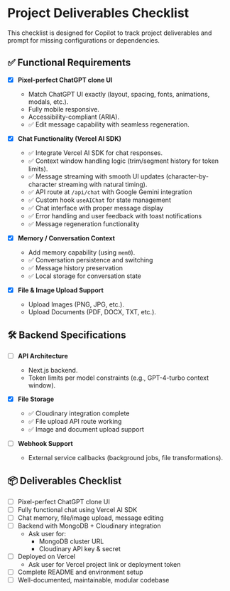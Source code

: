 # Project Deliverables Checklist

This checklist is designed for Copilot to track project deliverables and prompt for missing configurations or dependencies.

## ✅ Functional Requirements

- [x] **Pixel-perfect ChatGPT clone UI**
  - Match ChatGPT UI exactly (layout, spacing, fonts, animations, modals, etc.).
  - Fully mobile responsive.
  - Accessibility-compliant (ARIA).
  - ✅ Edit message capability with seamless regeneration.

- [x] **Chat Functionality (Vercel AI SDK)**
  - ✅ Integrate Vercel AI SDK for chat responses.
  - ✅ Context window handling logic (trim/segment history for token limits).
  - ✅ Message streaming with smooth UI updates (character-by-character streaming with natural timing).
  - ✅ API route at `/api/chat` with Google Gemini integration
  - ✅ Custom hook `useAIChat` for state management
  - ✅ Chat interface with proper message display
  - ✅ Error handling and user feedback with toast notifications
  - ✅ Message regeneration functionality

- [x] **Memory / Conversation Context**
  - Add memory capability (using `mem0`).
  - ✅ Conversation persistence and switching
  - ✅ Message history preservation
  - ✅ Local storage for conversation state

- [x] **File & Image Upload Support**
  - Upload Images (PNG, JPG, etc.).
  - Upload Documents (PDF, DOCX, TXT, etc.).

## 🛠 Backend Specifications

- [ ] **API Architecture**
  - Next.js backend.
  - Token limits per model constraints (e.g., GPT-4-turbo context window).

- [x] **File Storage**
  - ✅ Cloudinary integration complete
  - ✅ File upload API route working
  - ✅ Image and document upload support

- [ ] **Webhook Support**
  - External service callbacks (background jobs, file transformations).

## 📦 Deliverables Checklist

- [ ] Pixel-perfect ChatGPT clone UI
- [ ] Fully functional chat using Vercel AI SDK
- [ ] Chat memory, file/image upload, message editing
- [ ] Backend with MongoDB + Cloudinary integration
  - Ask user for:
    - MongoDB cluster URL
    - Cloudinary API key & secret
- [ ] Deployed on Vercel
  - Ask user for Vercel project link or deployment token
- [ ] Complete README and environment setup
- [ ] Well-documented, maintainable, modular codebase
